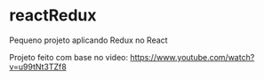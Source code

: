 # reactRedux
 Pequeno projeto aplicando Redux no React
 
 Projeto feito com base no video:
 <a href="https://www.youtube.com/watch?v=u99tNt3TZf8">https://www.youtube.com/watch?v=u99tNt3TZf8</a>
